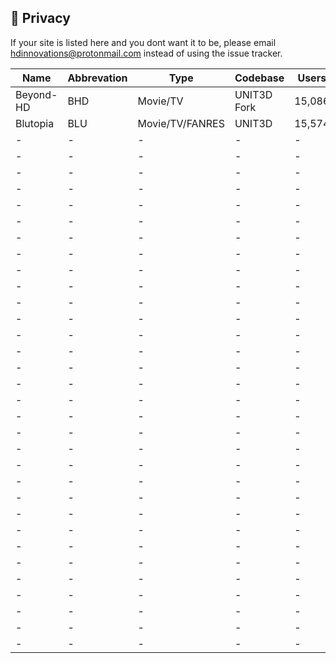 ## <a name="security"></a> 🔐 Privacy

If your site is listed here and you dont want it to be, please email hdinnovations@protonmail.com instead of using the issue tracker.


Name | Abbrevation | Type | Codebase | Users | Torrents | Peers | Ratio | Points | Birthdate | Updated
------------ | ------------- | ------------- | ------------- | ------------- | ------------- | ------------- | ------------- | ------------- | ------------- | -------------
| Beyond-HD | BHD | Movie/TV | UNIT3D Fork | 15,086 | 41,495 | 170,019 | Yes | Yes | Unknown | 12/29/19 |
| Blutopia | BLU | Movie/TV/FANRES | UNIT3D | 15,574 | 35,683 | 126,753 | Yes | Yes | unknown | 4/1/17 |
| - | - | - | - | - | - | - | - | - | - | - |
| - | - | - | - | - | - | - | - | - | - | - |
| - | - | - | - | - | - | - | - | - | - | - |
| - | - | - | - | - | - | - | - | - | - | - |
| - | - | - | - | - | - | - | - | - | - | - |
| - | - | - | - | - | - | - | - | - | - | - |
| - | - | - | - | - | - | - | - | - | - | - |
| - | - | - | - | - | - | - | - | - | - | - |
| - | - | - | - | - | - | - | - | - | - | - |
| - | - | - | - | - | - | - | - | - | - | - |
| - | - | - | - | - | - | - | - | - | - | - |
| - | - | - | - | - | - | - | - | - | - | - |
| - | - | - | - | - | - | - | - | - | - | - |
| - | - | - | - | - | - | - | - | - | - | - |
| - | - | - | - | - | - | - | - | - | - | - |
| - | - | - | - | - | - | - | - | - | - | - |
| - | - | - | - | - | - | - | - | - | - | - |
| - | - | - | - | - | - | - | - | - | - | - |
| - | - | - | - | - | - | - | - | - | - | - |
| - | - | - | - | - | - | - | - | - | - | - |
| - | - | - | - | - | - | - | - | - | - | - |
| - | - | - | - | - | - | - | - | - | - | - |
| - | - | - | - | - | - | - | - | - | - | - |
| - | - | - | - | - | - | - | - | - | - | - |
| - | - | - | - | - | - | - | - | - | - | - |
| - | - | - | - | - | - | - | - | - | - | - |
| - | - | - | - | - | - | - | - | - | - | - |
| - | - | - | - | - | - | - | - | - | - | - |
| - | - | - | - | - | - | - | - | - | - | - |
| - | - | - | - | - | - | - | - | - | - | - |
| - | - | - | - | - | - | - | - | - | - | - |
| - | - | - | - | - | - | - | - | - | - | - |
